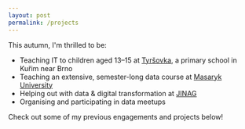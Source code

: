 ```yaml
---
layout: post
permalink: /projects
---
```


This autumn, I'm thrilled to be:
- Teaching IT to children aged 13–15 at [Tyršovka](https://www.tyrsovkakurim.cz/), a primary school in Kuřim near Brno
- Teaching an extensive, semester-long data course at [Masaryk University](https://www.muni.cz/en)
- Helping out with data & digital transformation at [JINAG](https://jinag.eu/en)
- Organising and participating in data meetups

Check out some of my previous engagements and projects below!
